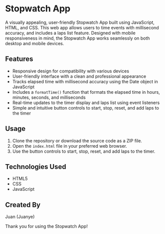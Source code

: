# Stopwatch App

A visually appealing, user-friendly Stopwatch App built using JavaScript, HTML, and CSS. This web app allows users to time events with millisecond accuracy, and includes a laps list feature. Designed with mobile responsiveness in mind, the Stopwatch App works seamlessly on both desktop and mobile devices.

## Features
- Responsive design for compatibility with various devices
- User-friendly interface with a clean and professional appearance
- Tracks elapsed time with millisecond accuracy using the Date object in JavaScript
- Includes a `formatTime()` function that formats the elapsed time in hours, minutes, seconds, and milliseconds
- Real-time updates to the timer display and laps list using event listeners
- Simple and intuitive button controls to start, stop, reset, and add laps to the timer

## Usage
1. Clone the repository or download the source code as a ZIP file.
2. Open the `index.html` file in your preferred web browser.
3. Use the button controls to start, stop, reset, and add laps to the timer.

## Technologies Used
- HTML5
- CSS
- JavaScript

## Created By
Juan (Juanye)

Thank you for using the Stopwatch App!